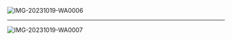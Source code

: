 ![IMG-20231019-WA0006](https://github.com/Roopamanasvi/Roopamanasvi/assets/144753700/2d919460-2d70-4090-9726-c154d9092413)

--------------------------------------------------------------------------------------------------------------------------
![IMG-20231019-WA0007](https://github.com/Roopamanasvi/Roopamanasvi/assets/144753700/d074fce9-2d78-4b10-8b68-440161416633)
